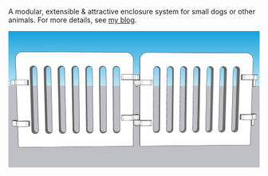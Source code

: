 A modular, extensible & attractive enclosure system for small dogs or other
animals. For more details, see [my
blog](https://bmink.tech/modularsmalldogenclosure).

![](small_dog_enclosure.png "genshelves")


